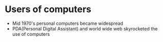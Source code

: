 # Users of computers

- Mid 1970's personal computers became widespread
- PDA(Personal Digital Assistant) and world wide web skyrocketed the use of computers